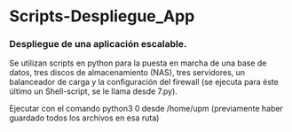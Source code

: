 # Scripts-Despliegue_App

### Despliegue de una aplicación escalable.

Se utilizan scripts en python para la puesta en marcha de una base de datos, tres discos de almacenamiento (NAS), tres servidores, un balanceador de carga y la configuración del firewall (se ejecuta para éste último un Shell-script, se le llama desde 7.py).

Ejecutar con el comando python3 0 desde /home/upm (previamente haber guardado todos los archivos en esa ruta)
